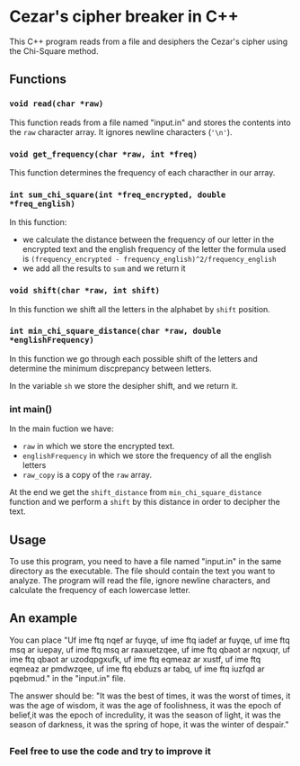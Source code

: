 # Cezar's cipher breaker in C++

This C++ program reads from a file and desiphers the Cezar's cipher using the Chi-Square method.

## Functions

### `void read(char *raw)`

This function reads from a file named "input.in" and stores the contents into the `raw` character array. It ignores newline characters (`'\n'`).

### `void get_frequency(char *raw, int *freq)`

This function determines the frequency of each characther in our array.

### `int sum_chi_square(int *freq_encrypted, double *freq_english)`

In this function:
 - we calculate the distance between the frequency of our letter in the encrypted text and the english frequency of the letter the formula used is `(frequency_encrypted - frequency_english)^2/frequency_english`
 - we add all the results to `sum` and we return it

### `void shift(char *raw, int shift)`

In this function we shift all the letters in the alphabet by `shift`  position.

### `int min_chi_square_distance(char *raw, double *englishFrequency)`

In this function we go through each possible shift of the letters and determine the minimum discprepancy between letters.

In the variable `sh` we store the desipher shift, and we return it.

### int main()

In the main fuction we have:
- `raw` in which we store the encrypted text. 
- `englishFrequency` in which we store the frequency of all the english letters
- `raw_copy` is a copy of the `raw` array. 

At the end we get the `shift_distance` from `min_chi_square_distance` function and we perform a `shift` by this distance in order to decipher the text.


## Usage

To use this program, you need to have a file named "input.in" in the same directory as the executable. The file should contain the text you want to analyze. The program will read the file, ignore newline characters, and calculate the frequency of each lowercase letter.


## An example

You can place "Uf ime ftq nqef ar fuyqe, uf ime ftq iadef ar fuyqe, uf ime ftq msq ar iuepay, uf ime ftq msq ar raaxuetzqee, uf ime ftq qbaot ar nqxuqr, uf ime ftq qbaot ar uzodqpgxufk, uf ime ftq eqmeaz ar xustf, uf ime ftq eqmeaz ar pmdwzqee, uf ime ftq ebduzs ar tabq, uf ime ftq iuzfqd ar pqebmud." in the "input.in" file.

The answer should be: "It was the best of times, it was the worst of times, it was the age of wisdom, it was the age of foolishness, it was the epoch of belief,it was the epoch of incredulity, it was the season of light, it was the season of darkness, it was the spring of hope, it was the winter of despair."

##
### Feel free to use the code and try to improve it

